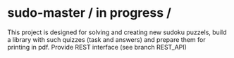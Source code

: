 # sudo-master / in progress /
This project is designed for solving and creating new sudoku puzzels, build a library with such quizzes (task and answers) and prepare them for printing in pdf.
Provide REST interface (see branch REST_API)
